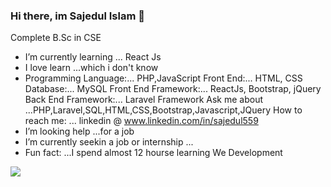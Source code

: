 ###  Hi there, im Sajedul Islam   👋
Complete B.Sc in CSE
                                             
                          

- I’m currently learning ... React Js
- I love learn ...which i don't know
- Programming Language:... PHP,JavaScript
  Front End:... HTML, CSS
  Database:... MySQL
  Front End Framework:... ReactJs, Bootstrap, jQuery
  Back End Framework:... Laravel Framework
  Ask me about ...PHP,Laravel,SQL,HTML,CSS,Bootstrap,Javascript,JQuery
  How to reach me: ... linkedin @ www.linkedin.com/in/sajedul559
- I’m looking help  ...for a job
- I’m currently seekin a job or internship ...
- Fun fact: ...I spend almost 12 hourse learning We Development 

<img src="https://github-readme-status.vercel.app/api?username=sajedul559&&show_icons=true&title_color=ffffff&icon_color=bb2acf&text_color=daf7dc&bg_color=151515">


